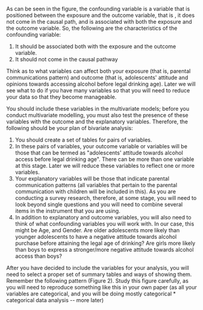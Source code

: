 As can be seen in the figure, the confounding variable is a variable that is positioned between the exposure and the outcome variable, that is , it does not come in the causal path, and is associated with both the exposure and the outcome variable. So, the following are the characteristics of the confounding variable:

1. It should be associated both with the exposure and the outcome variable.
2. It should not come in the causal pathway

Think as to what variables can affect both your exposure (that is, parental communications pattern) and outcome (that is, adolescents' attitude and opinions towards accessing alcohol before legal drinking age). Later we will see what to do if you have many variables so that you will need to reduce your data so that they become manageable.

You should include these variables in the multivariate models; before you conduct multivariate modelling, you must also test the presence of these variables with the outcome and the explanatory variables. Therefore, the following should be your plan of bivariate analysis:

1. You should create a set of tables for pairs of variables.
2. In these pairs of variables, your outcome variable or variables will be those that can be termed as "adolescents' attitude towards alcohol access before legal drinking age". There can be more than one variable at this stage. Later we will reduce these variables to reflect one or more variables.
3. Your explanatory variables will be those that indicate parental communication patterns (all variables that pertain to the parental communication with children will be included in this). As you are conducting a survey research, therefore, at some stage, you will need to look beyond single questions and you will need to combine several items in the instrument that you are using.
4. In addition to explanatory and outcome variables, you will also need to think of what confounding variables you will work with. In our case, this might be Age, and Gender. Are older adolescents more likely than younger adolescents to have a negative attitude towards alcohol purchase before attaining the legal age of drinking? Are girls more likely than boys to express a stronger/more negative attitude towards alcohol access than boys?

After you have decided to include the variables for your analysis, you will need to select a proper set of summary tables and ways of showing them. Remember the following pattern (Figure 2). Study this figure carefully, as you will need to reproduce something like this in your own paper (as all your variables are categorical, and you will be doing mostly categorical * categorical data analysis -- more later)
